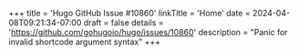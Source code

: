 +++
title = 'Hugo GitHub Issue #10860'
linkTitle = 'Home'
date = 2024-04-08T09:21:34-07:00
draft = false
details = 'https://github.com/gohugoio/hugo/issues/10860'
description = "Panic for invalid shortcode argument syntax"
+++
